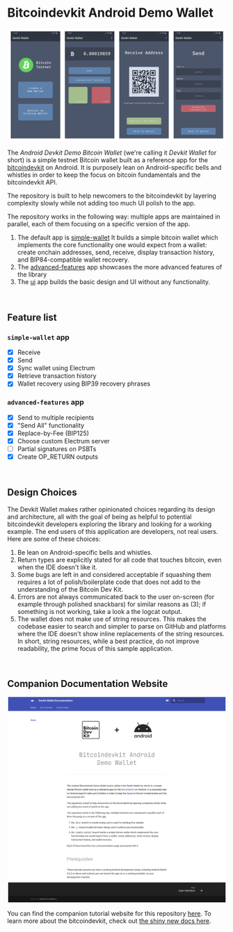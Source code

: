 # Bitcoindevkit Android Demo Wallet

<div align="center">
    <img src="./images/screenshots.png" width="600">
</div>

The _Android Devkit Demo Bitcoin Wallet_ (we're calling it _Devkit Wallet_ for short) is a simple testnet Bitcoin wallet built as a reference app for the [bitcoindevkit](https://github.com/bitcoindevkit) on Android. It is purposely lean on Android-specific bells and whistles in order to keep the focus on bitcoin fundamentals and the bitcoindevkit API.

The repository is built to help newcomers to the bitcoindevkit by layering complexity slowly while not adding too much UI polish to the app.

The repository works in the following way: multiple apps are maintained in parallel, each of them focusing on a specific version of the app.
1. The default app is [simple-wallet](./app-simple-wallet/) It builds a simple bitcoin wallet which implements the core functionality one would expect from a wallet: create onchain addresses, send, receive, display transaction history, and BIP84-compatible wallet recovery.
2. The [advanced-features](./app-advanced-features/) app showcases the more advanced features of the library
3. The [ui](./app-ui-only/) app builds the basic design and UI without any functionality.

<br>

## Feature list
### `simple-wallet` app
- [x] Receive
- [x] Send
- [x] Sync wallet using Electrum
- [x] Retrieve transaction history
- [x] Wallet recovery using BIP39 recovery phrases

### `advanced-features` app
- [x] Send to multiple recipients
- [x] "Send All" functionality
- [x] Replace-by-Fee (BIP125)
- [x] Choose custom Electrum server
- [ ] Partial signatures on PSBTs
- [x] Create OP_RETURN outputs

<br>

## Design Choices
The Devkit Wallet makes rather opinionated choices regarding its design and architecture, all with the goal of being as helpful to potential bitcoindevkit developers exploring the library and looking for a working example. The end users of this application are developers, not real users. Here are some of these choices:
1. Be lean on Android-specific bells and whistles.
2. Return types are explicitly stated for all code that touches bitcoin, even when the IDE doesn't like it.
3. Some bugs are left in and considered acceptable if squashing them requires a lot of polish/boilerplate code that does not add to the understanding of the Bitcoin Dev Kit.
4. Errors are not always communicated back to the user on-screen (for example through polished snackbars) for similar reasons as (3); if something is not working, take a look a the logcat output.
5. The wallet does not make use of string resources. This makes the codebase easier to search and simpler to parse on GitHub and platforms where the IDE doesn't show inline replacements of the string resources. In short, string resources, while a best practice, do not improve readability, the prime focus of this sample application.

<br>

## Companion Documentation Website

<div align="center">
    <img src="./images/docs-home.png" width="500">
</div>

You can find the companion tutorial website for this repository [here](https://thunderbiscuit.github.io/devkit-wallet/). To learn more about the bitcoindevkit, check out [the shiny new docs here](https://bitcoindevkit.org/).
